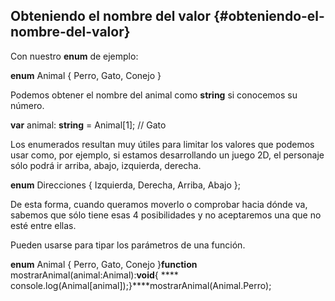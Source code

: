 ## Obteniendo el nombre del valor {#obteniendo-el-nombre-del-valor}

Con nuestro **enum** de ejemplo:

**enum** Animal { Perro, Gato, Conejo }

Podemos obtener el nombre del animal como **string** si conocemos su número.

**var** animal: **string** = Animal[1]; // Gato

Los enumerados resultan muy útiles para limitar los valores que podemos usar como, por ejemplo, si estamos desarrollando un juego 2D, el personaje sólo podrá ir arriba, abajo, izquierda, derecha.

**enum** Direcciones { Izquierda, Derecha, Arriba, Abajo };

De esta forma, cuando queramos moverlo o comprobar hacia dónde va, sabemos que sólo tiene esas 4 posibilidades y no aceptaremos una que no esté entre ellas.

Pueden usarse para tipar los parámetros de una función.

**enum** Animal { Perro, Gato, Conejo }**function** mostrarAnimal(animal:Animal):**void**{ **** console.log(Animal[animal]);}****mostrarAnimal(Animal.Perro);